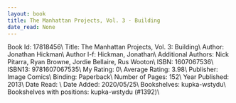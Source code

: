 ```yaml
---
layout: book
title: The Manhattan Projects, Vol. 3 - Building
date_read: None
---
```


Book Id: 17818456\ 
Title: The Manhattan Projects, Vol. 3: Building\ 
Author: Jonathan Hickman\ 
Author l-f: Hickman, Jonathan\ 
Additional Authors: Nick Pitarra, Ryan Browne, Jordie Bellaire, Rus Wooton\ 
ISBN: 1607067536\ 
ISBN13: 9781607067535\ 
My Rating: 0\ 
Average Rating: 3.98\ 
Publisher: Image Comics\ 
Binding: Paperback\ 
Number of Pages: 152\ 
Year Published: 2013\ 
Date Read: \ 
Date Added: 2020/05/25\ 
Bookshelves: kupka-wstydu\ 
Bookshelves with positions: kupka-wstydu (#1392)\ 

